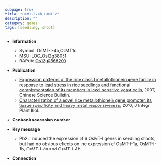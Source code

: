 ```yaml
---
subpage: true
title: "OsMT-I-4b,OsMT1c"
description: ""
category: genes
tags: [seedling, shoot]
---
```


* **Information**  
    + Symbol: OsMT-I-4b,OsMT1c  
    + MSU: [LOC_Os12g38051](http://rice.plantbiology.msu.edu/cgi-bin/ORF_infopage.cgi?orf=LOC_Os12g38051)  
    + RAPdb: [Os12g0568200](http://rapdb.dna.affrc.go.jp/viewer/gbrowse_details/irgsp1?name=Os12g0568200)  

* **Publication**  
    + [Expression patterns of the rice class I metallothionein gene family in response to lead stress in rice seedlings and functional complementation of its members in lead-sensitive yeast cells](http://www.ncbi.nlm.nih.gov/pubmed?term=Expression+patterns+of+the+rice+class+I+metallothionein+gene+family+in+response+to+lead+stress+in+rice+seedlings+and+functional+complementation+of+its+members+in+lead-sensitive+yeast+cells%5BTitle%5D), 2007, Chinese Science Bulletin.
    + [Characterization of a novel rice metallothionein gene promoter: its tissue specificity and heavy metal responsiveness](http://www.ncbi.nlm.nih.gov/pubmed?term=Characterization+of+a+novel+rice+metallothionein+gene+promoter:+its+tissue+specificity+and+heavy+metal+responsiveness%5BTitle%5D), 2010, J Integr Plant Biol.

* **Genbank accession number**  

* **Key message**  
    + Pb2+ induced the expression of 6 OsMT-I genes in seedling shoots, but had no obvious effects on the expression of OsMT-I-1a, OsMT-I-1b, OsMT-I-4a and OsMT-I-4b

* **Connection**  



